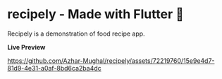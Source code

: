 # recipely - Made with Flutter 🩵

Recipely is a demonstration of food recipe app.

**Live Preview**




https://github.com/Azhar-Mughal/recipely/assets/72219760/15e9e4d7-81d9-4e31-a0af-8bd6ca2ba4dc

